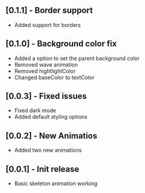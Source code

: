 ## [0.1.1] - Border support
* Added support for borders

## [0.1.0] - Background color fix

* Added a option to set the parent background color
* Removed wave animation
* Removed hightlightColor
* Changed baseColor to textColor

## [0.0.3] - Fixed issues

* Fixed dark mode
* Added default styling options

## [0.0.2] - New Animatios

* Added two new animations

## [0.0.1] - Init release

* Basic skeleton animation working
